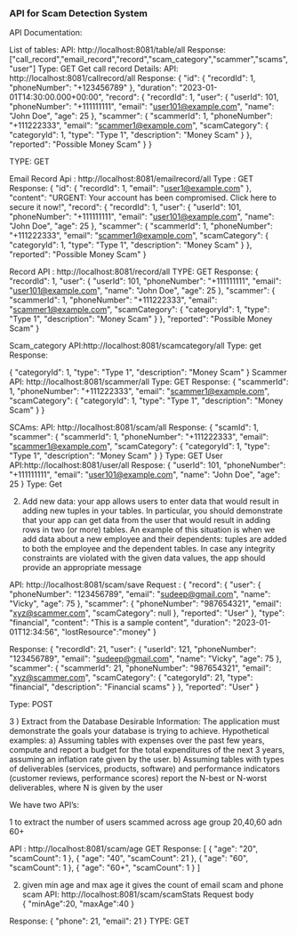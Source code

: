 ### API for Scam Detection System ###

API Documentation:

List of tables:
API: http://localhost:8081/table/all
Response:
["call_record","email_record","record","scam_category","scammer","scams","user"]
Type:
GET
Get call record Details: 
API: http://localhost:8081/callrecord/all 
Response:
 {
        "id": {
            "recordId": 1,
            "phoneNumber": "+123456789"
        },
        "duration": "2023-01-01T14:30:00.000+00:00",
        "record": {
            "recordId": 1,
            "user": {
                "userId": 101,
                "phoneNumber": "+111111111",
                "email": "user101@example.com",
                "name": "John Doe",
                "age": 25
            },
            "scammer": {
                "scammerId": 1,
                "phoneNumber": "+111222333",
                "email": "scammer1@example.com",
                "scamCategory": {
                    "categoryId": 1,
                    "type": "Type 1",
                    "description": "Money Scam"
                }
            },
            "reported": "Possible Money Scam"
        }
    }

TYPE: GET		

Email Record 
Api : http://localhost:8081/emailrecord/all
Type : GET
Response: 
 {
        "id": {
            "recordId": 1,
            "email": "user1@example.com"
        },
        "content": "URGENT: Your account has been compromised. Click here to secure it now!",
        "record": {
            "recordId": 1,
            "user": {
                "userId": 101,
                "phoneNumber": "+111111111",
                "email": "user101@example.com",
                "name": "John Doe",
                "age": 25
            },
            "scammer": {
                "scammerId": 1,
                "phoneNumber": "+111222333",
                "email": "scammer1@example.com",
                "scamCategory": {
                    "categoryId": 1,
                    "type": "Type 1",
                    "description": "Money Scam"
                }
            },
            "reported": "Possible Money Scam"
        }

Record
API : http://localhost:8081/record/all
TYPE: GET
Response:
{
        "recordId": 1,
        "user": {
            "userId": 101,
            "phoneNumber": "+111111111",
            "email": "user101@example.com",
            "name": "John Doe",
            "age": 25
        },
        "scammer": {
            "scammerId": 1,
            "phoneNumber": "+111222333",
            "email": "scammer1@example.com",
            "scamCategory": {
                "categoryId": 1,
                "type": "Type 1",
                "description": "Money Scam"
            }
        },
        "reported": "Possible Money Scam"
    }

Scam_category
API:http://localhost:8081/scamcategory/all
Type: get
Response: 

 {
        "categoryId": 1,
        "type": "Type 1",
        "description": "Money Scam"
    }
Scammer 
API: http://localhost:8081/scammer/all
Type: GET
Response:
{
        "scammerId": 1,
        "phoneNumber": "+111222333",
        "email": "scammer1@example.com",
        "scamCategory": {
            "categoryId": 1,
            "type": "Type 1",
            "description": "Money Scam"
        }
    }
 


SCAms:
API: http://localhost:8081/scam/all
Response:
{
        "scamId": 1,
        "scammer": {
            "scammerId": 1,
            "phoneNumber": "+111222333",
            "email": "scammer1@example.com",
            "scamCategory": {
                "categoryId": 1,
                "type": "Type 1",
                "description": "Money Scam"
            }
        }
Type: GET
User
	API:http://localhost:8081/user/all
	Respose:
	 {
        "userId": 101,
        "phoneNumber": "+111111111",
        "email": "user101@example.com",
        "name": "John Doe",
        "age": 25
    }
Type: Get


2) Add new data: your app allows users to enter data that would result in adding new tuples in your tables. In particular, you should demonstrate that your app can get data from the user that would result in adding rows in two (or more) tables. An example of this situation is when we add data about a new employee and their dependents: tuples are added to both the employee and the dependent tables. In case any integrity constraints are violated with the given data values, the app should provide an appropriate message


API: http://localhost:8081/scam/save
Request : 
{
  "record": {
    "user": {
      "phoneNumber": "123456789",
      "email": "sudeep@gmail.com",
      "name": "Vicky",
      "age": 75
    },
    "scammer": {
      "phoneNumber": "987654321",
      "email": "xyz@scammer.com",
      "scamCategory": null
    },
    "reported": "User"
  },
  "type": "financial",
  "content": "This is a sample content",
  "duration": "2023-01-01T12:34:56",
  "lostResource":"money"
}


Response:
{
    "recordId": 21,
    "user": {
        "userId": 121,
        "phoneNumber": "123456789",
        "email": "sudeep@gmail.com",
        "name": "Vicky",
        "age": 75
    },
    "scammer": {
        "scammerId": 21,
        "phoneNumber": "987654321",
        "email": "xyz@scammer.com",
        "scamCategory": {
            "categoryId": 21,
            "type": "financial",
            "description": "Financial scams"
        }
    },
    "reported": "User"
}


Type: POST


3 )
Extract from the Database Desirable Information: The application must demonstrate the goals your database is trying to achieve. Hypothetical examples: a) Assuming tables with expenses over the past few years, compute and report a budget for the total expenditures of the next 3 years, assuming an inflation rate given by the user. b) Assuming tables with types of deliverables (services, products, software) and performance indicators (customer reviews, performance scores) report the N-best or N-worst deliverables, where N is given by the user


We have two API’s:


1 to extract the number of users scammed across age group 
20,40,60 adn 60+

API : http://localhost:8081/scam/age 
GET
Response:
[
    {
        "age": "20",
        "scamCount": 1
    },
    {
        "age": "40",
        "scamCount": 21
    },
    {
        "age": "60",
        "scamCount": 1
    },
    {
        "age": "60+",
        "scamCount": 1
    }
]


2) given min age and max age it gives the count of email scam and phone scam 
API: http://localhost:8081/scam/scamStats
Request body  
{
    "minAge":20,
    "maxAge":40
}


Response:
{
    "phone": 21,
    "email": 21
}
TYPE: GET




